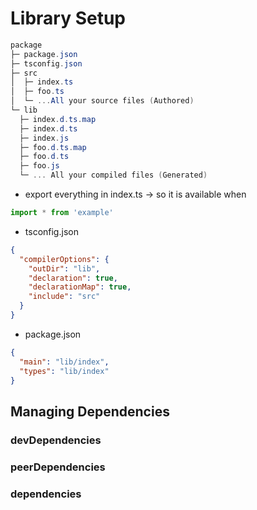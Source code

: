 # Library Setup

```powershell
package
├─ package.json
├─ tsconfig.json
├─ src
│  ├─ index.ts
│  ├─ foo.ts
│  └─ ...All your source files (Authored)
└─ lib
  ├─ index.d.ts.map
  ├─ index.d.ts
  ├─ index.js
  ├─ foo.d.ts.map
  ├─ foo.d.ts
  ├─ foo.js
  └─ ... All your compiled files (Generated)
```

- export everything in index.ts -> so it is available when

```javascript
import * from 'example'
```

- tsconfig.json

```json
{
  "compilerOptions": {
    "outDir": "lib",
    "declaration": true,
    "declarationMap": true,
    "include": "src"
  }
}
```

- package.json

```json
{
  "main": "lib/index",
  "types": "lib/index"
}
```

## Managing Dependencies

### devDependencies

### peerDependencies

### dependencies
